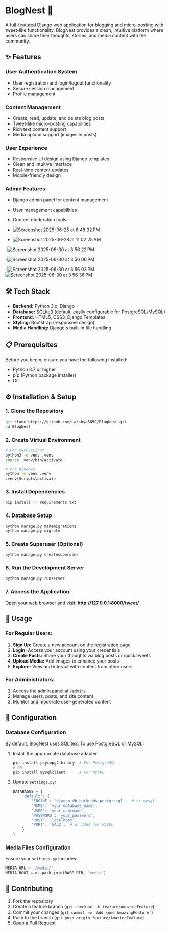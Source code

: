 # BlogNest 📝

A full-featured Django web application for blogging and micro-posting with tweet-like functionality. BlogNest provides a clean, intuitive platform where users can share their thoughts, stories, and media content with the community.

## ✨ Features

### User Authentication System
- User registration and login/logout functionality
- Secure session management
- Profile management

### Content Management
- Create, read, update, and delete blog posts
- Tweet-like micro-posting capabilities
- Rich text content support
- Media upload support (images in posts)

### User Experience
- Responsive UI design using Django templates
- Clean and intuitive interface
- Real-time content updates
- Mobile-friendly design

### Admin Features
- Django admin panel for content management
- User management capabilities
- Content moderation tools


- ![Screenshot 2025-06-25 at 6 48 32 PM](https://github.com/user-attachments/assets/d5ac1295-8b9e-4a8a-8ce0-c036f0a945b4)

- ![Screenshot 2025-06-28 at 11 02 25 AM](https://github.com/user-attachments/assets/f1b272f2-db62-4c25-bea8-29dcf8a93660)

-![Screenshot 2025-06-30 at 3 56 22 PM](https://github.com/user-attachments/assets/71880680-bb0f-4939-a0ab-2f8e296838cb)

-![Screenshot 2025-06-30 at 3 56 06 PM](https://github.com/user-attachments/assets/38ed2f96-fe98-436e-af9e-f8ad3334b1ee)

-![Screenshot 2025-06-30 at 3 56 03 PM](https://github.com/user-attachments/assets/87af99c9-c531-410f-9ecd-91d8cd4cf9c5)
![Screenshot 2025-06-30 at 3 56 36 PM](https://github.com/user-attachments/assets/41538a83-a28f-4f49-afed-07ee1a53fb2a)



 



## 🛠️ Tech Stack

- **Backend:** Python 3.x, Django
- **Database:** SQLite3 (default, easily configurable for PostgreSQL/MySQL)
- **Frontend:** HTML5, CSS3, Django Templates
- **Styling:** Bootstrap (responsive design)
- **Media Handling:** Django's built-in file handling

## 📋 Prerequisites

Before you begin, ensure you have the following installed:

- Python 3.7 or higher
- pip (Python package installer)
- Git

## ⚙️ Installation & Setup

### 1. Clone the Repository
```bash
git clone https://github.com/Lakshya3859/BlogNest.git
cd BlogNest
```

### 2. Create Virtual Environment
```bash
# For macOS/Linux
python3 -m venv .venv
source .venv/bin/activate

# For Windows
python -m venv .venv
.venv\Scripts\activate
```

### 3. Install Dependencies
```bash
pip install -r requirements.txt
```

### 4. Database Setup
```bash
python manage.py makemigrations
python manage.py migrate
```

### 5. Create Superuser (Optional)
```bash
python manage.py createsuperuser
```

### 6. Run the Development Server
```bash
python manage.py runserver
```

### 7. Access the Application
Open your web browser and visit: **http://127.0.0.1:8000/tweet/**


## 🚀 Usage

### For Regular Users:

1. **Sign Up:** Create a new account on the registration page
2. **Login:** Access your account using your credentials
3. **Create Posts:** Share your thoughts via blog posts or quick tweets
4. **Upload Media:** Add images to enhance your posts
5. **Explore:** View and interact with content from other users

### For Administrators:

1. Access the admin panel at `/admin/`
2. Manage users, posts, and site content
3. Monitor and moderate user-generated content

## 🔧 Configuration

### Database Configuration
By default, BlogNest uses SQLite3. To use PostgreSQL or MySQL:

1. Install the appropriate database adapter:
   ```bash
   pip install psycopg2-binary  # For PostgreSQL
   # OR
   pip install mysqlclient      # For MySQL
   ```

2. Update `settings.py`:
   ```python
   DATABASES = {
       'default': {
           'ENGINE': 'django.db.backends.postgresql',  # or mysql
           'NAME': 'your_database_name',
           'USER': 'your_username',
           'PASSWORD': 'your_password',
           'HOST': 'localhost',
           'PORT': '5432',  # or 3306 for MySQL
       }
   }
   ```

### Media Files Configuration
Ensure your `settings.py` includes:
```python
MEDIA_URL = '/media/'
MEDIA_ROOT = os.path.join(BASE_DIR, 'media')
```

## 🤝 Contributing

1. Fork the repository
2. Create a feature branch (`git checkout -b feature/AmazingFeature`)
3. Commit your changes (`git commit -m 'Add some AmazingFeature'`)
4. Push to the branch (`git push origin feature/AmazingFeature`)
5. Open a Pull Request

